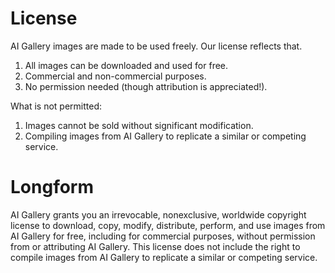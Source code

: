 # License

AI Gallery images are made to be used freely. Our license reflects that.

1. All images can be downloaded and used for free.
2. Commercial and non-commercial purposes.
3. No permission needed (though attribution is appreciated!).

What is not permitted:
1. Images cannot be sold without significant modification.
2. Compiling images from AI Gallery to replicate a similar or competing service.

# Longform
AI Gallery grants you an irrevocable, nonexclusive, worldwide copyright license to download, copy, modify, distribute, perform, and use images from AI Gallery for free, including for commercial purposes, without permission from or attributing AI Gallery. This license does not include the right to compile images from AI Gallery to replicate a similar or competing service.
